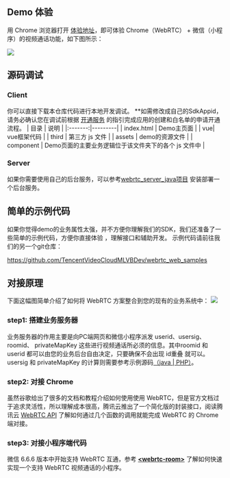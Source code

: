 ## Demo 体验 

用 Chrome 浏览器打开 [体验地址](https://sxb.qcloud.com/miniApp/#/)，即可体验 Chrome（WebRTC） + 微信（小程序）的视频通话功能，如下图所示：

![](https://main.qcloudimg.com/raw/81edf044e0a40ccfd4794b91185f1f82.jpg)



## 源码调试

### Client
你可以直接下载本仓库代码进行本地开发调试。
**如需修改成自己的SdkAppid，请务必确认您在调试前根据 [开通服务](https://cloud.tencent.com/document/product/647/17195) 的指引完成应用的创建和白名单的申请开通流程。
| 目录 | 说明 |
|:-------:|---------|
| index.html | Demo主页面 |
| vue| vue框架代码 |
| third | 第三方 js 文件 |
| assets | demo的资源文件 |
| component | Demo页面的主要业务逻辑位于该文件夹下的各个 js 文件中 |


### Server
如果你需要使用自己的后台服务，可以参考[webrtc_server_java项目](https://github.com/TencentVideoCloudMLVBDev/webrtc_server_java) 安装部署一个后台服务。




## 简单的示例代码 
如果你觉得demo的业务属性太强，并不方便你理解我们的SDK，我们还准备了一些简单的示例代码，方便你直接体验 ，理解接口和辅助开发。
示例代码请前往我们的另一个git仓库： 

https://github.com/TencentVideoCloudMLVBDev/webrtc_web_samples



## 对接原理

下面这幅图简单介绍了如何将 WebRTC 方案整合到您的现有的业务系统中：
![](https://main.qcloudimg.com/raw/6670541d971f3a133027342b29265aaf.png)

### step1: 搭建业务服务器
业务服务器的作用主要是向PC端网页和微信小程序派发 userid、usersig、roomid、 privateMapKey 这些进行视频通话所必须的信息。其中roomid 和 userid 都可以由您的业务后台自由决定，只要确保不会出现 id重叠 就可以。usersig 和 privateMapKey 的计算则需要参考示例源码[（java | PHP）](https://cloud.tencent.com/document/product/454/7873#Server)。

### step2: 对接 Chrome
虽然谷歌给出了很多的文档和教程介绍如何使用使用 WebRTC，但是官方文档过于追求灵活性，所以理解成本很高，腾讯云推出了一个简化版的封装接口，阅读腾讯云 [WebRTC API](https://cloud.tencent.com/document/product/647/16865) 了解如何通过几个函数的调用就能完成 WebRTC 的 Chrome 端对接。

### step3: 对接小程序端代码
微信 6.6.6 版本中开始支持 WebRTC 互通，参考 [**&lt;webrtc-room&gt;**](https://cloud.tencent.com/document/product/454/16914) 了解如何快速实现一个支持 WebRTC 视频通话的小程序。


